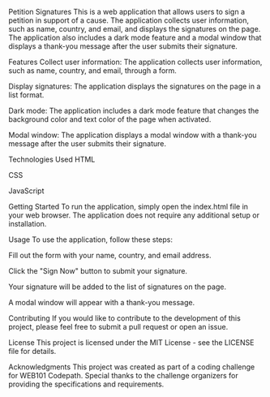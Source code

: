 Petition Signatures
This is a web application that allows users to sign a petition in support of a cause. The application collects user information, such as name, country, and email, and displays the signatures on the page. The application also includes a dark mode feature and a modal window that displays a thank-you message after the user submits their signature.

Features
Collect user information: The application collects user information, such as name, country, and email, through a form.

Display signatures: The application displays the signatures on the page in a list format.

Dark mode: The application includes a dark mode feature that changes the background color and text color of the page when activated.

Modal window: The application displays a modal window with a thank-you message after the user submits their signature.

Technologies Used
HTML

CSS

JavaScript

Getting Started
To run the application, simply open the index.html file in your web browser. The application does not require any additional setup or installation.

Usage
To use the application, follow these steps:

Fill out the form with your name, country, and email address.

Click the "Sign Now" button to submit your signature.

Your signature will be added to the list of signatures on the page.

A modal window will appear with a thank-you message.

Contributing
If you would like to contribute to the development of this project, please feel free to submit a pull request or open an issue.

License
This project is licensed under the MIT License - see the LICENSE file for details.

Acknowledgments
This project was created as part of a coding challenge for WEB101 Codepath. Special thanks to the challenge organizers for providing the specifications and requirements.

